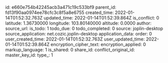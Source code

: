 

id: e660e754b42245acb3a471c19c533bf9
parent_id: fd13f90aa0974ee78cfc3c8f5a8e6755
created_time: 2022-01-14T01:52:32.763Z
updated_time: 2022-01-14T01:52:39.864Z
is_conflict: 0
latitude: 1.36730000
longitude: 103.80140000
altitude: 0.0000
author: 
source_url: 
is_todo: 1
todo_due: 0
todo_completed: 0
source: joplin-desktop
source_application: net.cozic.joplin-desktop
application_data: 
order: 0
user_created_time: 2022-01-14T01:52:32.763Z
user_updated_time: 2022-01-14T01:52:39.864Z
encryption_cipher_text: 
encryption_applied: 0
markup_language: 1
is_shared: 0
share_id: 
conflict_original_id: 
master_key_id: 
type_: 1
